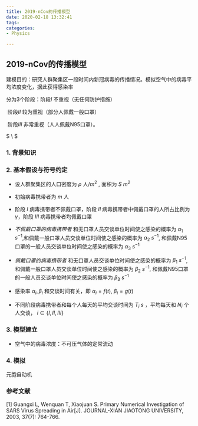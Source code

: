 ```yaml
---
title: 2019-nCov的传播模型
date: 2020-02-18 13:32:41
tags:
categories:
- Physics

---
```




## 2019-nCov的传播模型

建模目的：研究人群聚集区一段时间内新冠病毒的传播情况。模拟空气中的病毒平均浓度变化，据此获得感染率

分为3个阶段：阶段$I$ 不重视（无任何防护措施）

​						 阶段$II$ 较为重视（部分人佩戴一般口罩）

​						 阶段$III$ 非常重视（人人佩戴N95口罩）。

$ \\ $ <!--more-->

### 1. 背景知识



### 2. 基本假设与符号约定

- 设人群聚集区的人口密度为 $\rho$ 人$/m^2$  , 面积为 $S$ $m^2$ 
- 初始病毒携带者为 $m$ 人
- 阶段 $I$ 病毒携带者不佩戴口罩，阶段 $II$ 病毒携带者中佩戴口罩的人所占比例为 $\gamma$，阶段 $III$ 病毒携带者均佩戴口罩
- *不佩戴口罩的病毒携带者* 和无口罩人员交谈单位时间使之感染的概率为 $\alpha_{1}$ $s^{-1}$,和佩戴一般口罩人员交谈单位时间使之感染的概率为 $\alpha_2$ $s^{-1}$, 和佩戴N95口罩的一般人员交谈单位时间使之感染的概率为 $\alpha_3$ $s^{-1}$
-  *佩戴口罩的病毒携带者* 和无口罩人员交谈单位时间使之感染的概率为 $\beta_{1}$ $s^{-1}$,和佩戴一般口罩人员交谈单位时间使之感染的概率为 $\beta_2$ $s^{-1}$, 和佩戴N95口罩的一般人员交谈单位时间使之感染的概率为 $\beta_3$ $s^{-1}$

- 感染率 $\alpha_i,\beta_i$ 和交谈时间有关，即 $\alpha_i=f(t),\ \beta_i=g(t)$
- 不同阶段病毒携带者和每个人每天的平均交谈时间为 $T_i$ $s$ ，平均每天和 $N_i$ 个人交谈， $i\in\{I,II,III\}$ 





### 3. 模型建立

- 空气中的病毒浓度：不可压气体的定常流动

### 4. 模拟

元胞自动机













### 参考文献

[1] Guangxi L, Wenquan T, Xiaojuan S. Primary Numerical Investigation of SARS Virus Spreading in Air[J]. JOURNAL-XIAN JIAOTONG UNIVERSITY, 2003, 37(7): 764-766.

